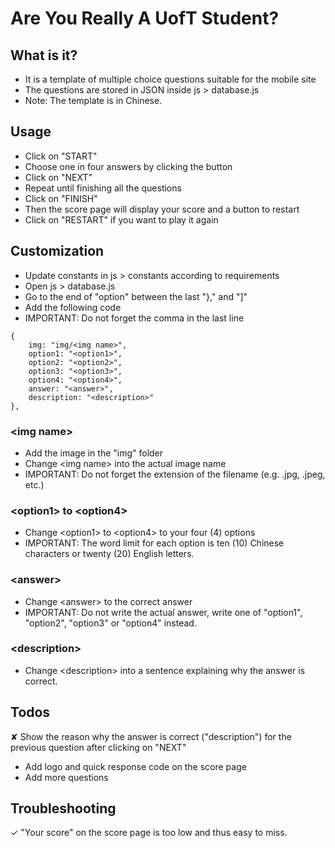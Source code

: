 # Are You Really A UofT Student?

## What is it?
- It is a template of multiple choice questions suitable for the mobile site
- The questions are stored in JSON inside js &gt; database.js
- Note: The template is in Chinese.

## Usage
- Click on "START"
- Choose one in four answers by clicking the button
- Click on "NEXT"
- Repeat until finishing all the questions
- Click on "FINISH"
- Then the score page will display your score and a button to restart
- Click on "RESTART" if you want to play it again

## Customization
- Update constants in js &gt; constants according to requirements
- Open js &gt; database.js
- Go to the end of "option" between the last "}," and "]"
- Add the following code
- IMPORTANT: Do not forget the comma in the last line
```
{
    img: "img/<img name>",
    option1: "<option1>",
    option2: "<option2>",
    option3: "<option3>",
    option4: "<option4>",
    answer: "<answer>",
    description: "<description>"
},
```

### &lt;img name&gt;
- Add the image in the "img" folder
- Change &lt;img name&gt; into the actual image name
- IMPORTANT: Do not forget the extension of the filename (e.g. .jpg, .jpeg, etc.)

### &lt;option1&gt; to &lt;option4&gt;
- Change &lt;option1&gt; to &lt;option4&gt; to your four (4) options
- IMPORTANT: The word limit for each option is ten (10) Chinese characters or twenty (20) English letters.

### &lt;answer&gt;
- Change &lt;answer&gt; to the correct answer
- IMPORTANT: Do not write the actual answer, write one of "option1", "option2", "option3" or "option4" instead.

### &lt;description&gt;
- Change &lt;description&gt; into a sentence explaining why the answer is correct.

## Todos
✘ Show the reason why the answer is correct ("description") for the previous question after clicking on "NEXT"
- Add logo and quick response code on the score page
- Add more questions

## Troubleshooting
✓ "Your score" on the score page is too low and thus easy to miss.
